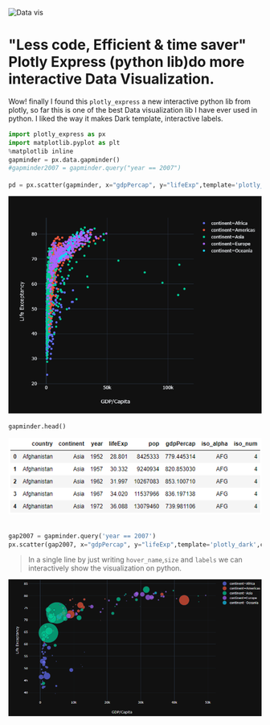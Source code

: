 ![Data vis](https://abovethelaw.com/wp-content/uploads/2015/06/data-visualization.jpg)
# "Less code, Efficient & time saver" Plotly Express (python lib)do more interactive Data Visualization.

Wow! finally I found this `plotly_express` a new interactive python lib from plotly, so far this is one of the best Data visualization lib I have ever used in python. I liked the way it makes Dark template, interactive labels.

```python
import plotly_express as px
import matplotlib.pyplot as plt
%matplotlib inline
gapminder = px.data.gapminder()
#gapminder2007 = gapminder.query("year == 2007")

pd = px.scatter(gapminder, x="gdpPercap", y="lifeExp",template='plotly_dark',color='continent',labels = dict(lifeExp='Life Exceptancy',gdpPercap = 'GDP/Capita'))

```
![](Plotly_express.png)
```python 
gapminder.head()
```
![](table.view.png)
```python

gap2007 = gapminder.query('year == 2007')
px.scatter(gap2007, x="gdpPercap", y="lifeExp",template='plotly_dark',color='continent',hover_name='country',size='pop',size_max=60,labels = dict(lifeExp='Life Exceptancy',gdpPercap = 'GDP/Capita'))
```
>In a single line by just writing `hover_name`,`size` and `labels` we can interactively show the visualization on python.

![](Animation.gif)